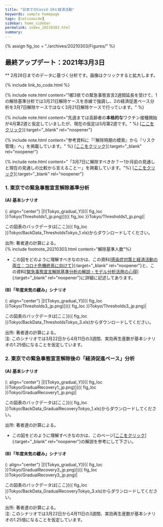 ```yaml
---
title: "日本でのCovid-19と経済活動"
keywords: sample homepage
tags: [nationwide]
sidebar: home_sidebar
permalink: index_20210303.html
summary:
---
```


{% assign fig_loc = "./archives/20210303/Figures/" %}

## 最終アップデート：2021年3月3日
** 2月28日までのデータに基づく分析です。画像はクリックすると拡大します。

{% include link_to_code.html %}

<!-- {% include note.html content="2月23日の更新の際に使われた「年度末気の緩み」シナリオのコードに間違いが見つかり、今回の更新ではその修正をしました。修正前と修正後を比較すると、分析1(B)と分析2(B)に関して、定性的な違いはありませんが定量的な違いが多少あります。大変申し訳ございません。" %} -->

<!-- 修正前の図表は[[ここをクリック]](./index_20210223.html) -->

{% include note.html content="1都3県での緊急事態宣言2週間延長を受けて、1の解除基準分析では3月21日解除ケースを赤線で強調し、2の経済促進ペース分析を3月7日解除ケースではなく3月21日解除ケースで行っています。" %}

{% include note.html content="先週までは高齢者の<b>本格的な</b>ワクチン接種開始が4月第2週と仮定していましたが、現在の仮定は5月第2週です。" %}
[[ここをクリック]](./files/FujiiNakata_Vaccines_Slides_20210302.pdf){:target="_blank" rel="noopener"}

<!-- {% include note.html content="今回の更新では経済活動のナウキャストの仕方も調整しました。この調整と上記の高齢者ワクチン接種開始時期の遅れにより、先週と比べて予測累計死亡者数が増加しています。"%} -->

{% include note.html content="参考資料に「『解除時期の模索』から『リスク管理』へ」を掲載しています。" %}
[[ここをクリック]](./files/FujiiNakata_Note_20210223.pdf){:target="_blank" rel="noopener"}

{% include note.html content="「3月7日に解除すべきか？ー1か月前の見通しと現在の見通しの比較から言えることー」を掲載しています。"%}
[[ここをクリック]](./files/FujiiNakata_Slides_20210302.pdf){:target="_blank" rel="noopener"}


### 1. 東京での緊急事態宣言解除基準分析

#### (A) 基本シナリオ

{: align="center"}
|[![Tokyo_gradual_Y]({{ fig_loc }}Tokyo/Thresholds1_jp.png)]({{ fig_loc }}Tokyo/Thresholds1_jp.png)|

この図表のバックデータは[ここ]({{ fig_loc }}Tokyo/BackData_ThresholdsTokyo_1.xls)からダウンロードしてください。

出所: 著者達の計算による。<br>
{% include footnote_20210303.html content="解除基準人数"%}
<!-- 注: 左のパネルは、基本シナリオ下での新規感染者数の推移。黒の縦実線が現在時点、点線が緊急事態宣言解除が想定されている3月第1週。赤・青の実線ならびにその他の細い点線は、図中に示されるそれぞれの解除基準人数に対応。右のパネルは、それぞれの解除基準人数によってどのように１年後の累計死亡者数と経済損失が影響を受けるかを示す。シナリオの詳細についてはFujii and Nakata (2021)を参照。 -->

- この図をどのように理解すべきなのかは、この資料[[感染症対策と経済活動の両立：コロナ危機終焉に向けて]](./files/Covid19OutputJapan_20210206.pdf){:target="_blank" rel="noopener"}と、この資料[[緊急事態宣言解除基準分析の解説・モデル分析活用の心得]](./files/Covid19OutputJapan_Note_20210206.pdf){:target="_blank" rel="noopener"}に詳細に記述してあります。

#### (B)「年度末気の緩み」シナリオ

{: align="center"}
|[![Tokyo_gradual_Y]({{ fig_loc }}Tokyo/Thresholds3_jp.png)]({{ fig_loc }}Tokyo/Thresholds3_jp.png)|

この図表のバックデータは[ここ]({{ fig_loc }}Tokyo/BackData_ThresholdsTokyo_3.xls)からダウンロードしてください。

出所: 著者達の計算による。<br>
注: このシナリオでは3月22日から4月11日の3週間、実効再生産数が基本シナリオの1.25倍になることを仮定しています。

### 2. 東京での緊急事態宣言解除後の「経済促進ペース」分析

#### (A) 基本シナリオ

{: align="center"}
|[![Tokyo_gradual_Y]({{ fig_loc }}Tokyo/GradualRecovery1_jp.png)]({{ fig_loc }}Tokyo/GradualRecovery1_jp.png)|

この図表のバックデータは[ここ]({{ fig_loc }}Tokyo/BackData_GradualRecoveryTokyo_1.xls)からダウンロードしてください。

出所: 著者達の計算による。

- この図をどのように理解すべきなのかは、このページ[[ここをクリック]](./tokyo_20210209.html#1-東京での緊急事態宣言解除後の経済促進ペース分析){:target="_blank" rel="noopener"}の解説を参考にして下さい。

#### (B)「年度末気の緩み」シナリオ

{: align="center"}
|[![Tokyo_gradual_Y]({{ fig_loc }}Tokyo/GradualRecovery3_jp.png)]({{ fig_loc }}Tokyo/GradualRecovery3_jp.png)|

この図表のバックデータは[ここ]({{ fig_loc }}Tokyo/BackData_GradualRecoveryTokyo_3.xls)からダウンロードしてください。

出所: 著者達の計算による。<br>
注: このシナリオでは3月22日から4月11日の3週間、実効再生産数が基本シナリオの1.25倍になることを仮定しています。
